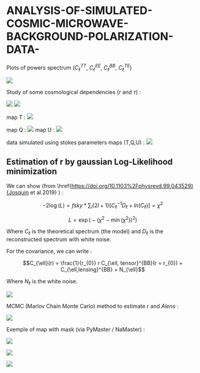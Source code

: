 # ANALYSIS-OF-SIMULATED-COSMIC-MICROWAVE-BACKGROUND-POLARIZATION-DATA-
Plots of powers spectrum ($C_\ell^{TT}$, $C_\ell^{EE}$, $C_\ell^{BB}$, $C_\ell^{TE}$)


![](https://i.imgur.com/lhL00Sf.jpg)

Study of some cosmological dependencies ($r$ and $\tau$) : 

![](https://i.imgur.com/KUtmMSe.jpg)
![](https://i.imgur.com/F6iAZus.jpg)

map T : 
![](https://i.imgur.com/WyJoxK6.jpg)

map Q : 
![](https://i.imgur.com/IqkyrQK.jpg)
map U : 
![](https://i.imgur.com/7gD6n64.jpg)

data simulated using stokes parameters maps (T,Q,U) : 
![](https://i.imgur.com/ryl93Wx.jpg)

Estimation of r by gaussian Log-Likelihood minimization
---------------------------------------------------------

We can show (from \href{https://doi.org/10.1103%2Fphysrevd.99.043529}{Josquin et al.2019} ) : 
 
$$-2 \log(L) =  fsky * \sum_{l} (2l+1)[C_{\ell}^{-1} D_{\ell} + ln(C_{\ell})] = \chi^{2}$$

$$ L = \exp\Big(-\left(\chi^{2} - \min(\chi^{2})\right)^{2}\Big) $$

Where $C_{\ell}$ is the theoretical spectrum (the model) and $D_{\ell}$ is the reconstructed spectrum with white noise. 

For the covariance, we can write : 

$$C_{\ell}(r) = \frac{1}{r_{0}} r  C_{\ell, tensor}^{BB}(r = r_{0}) + C_{\ell,lensing}^{BB} + N_{\ell}$$

Where $N_{\ell}$ is the white noise. 

![](https://i.imgur.com/Dj8M0xL.jpg)

MCMC (Marlov Chain Monte Carlo) method to estimate $r$ and $Alens$  :

![](https://i.imgur.com/DxRPH8U.jpg)

Exemple of map with mask (via PyMaster / NaMaster) : 

![](https://i.imgur.com/8UEz7Bg.jpg)


![](https://i.imgur.com/VB7Bga3.jpg)


![](https://i.imgur.com/kmtXpyH.jpg)

